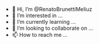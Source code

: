 - 👋 Hi, I’m @RenatoBrunettiMeliuz
- 👀 I’m interested in ...
- 🌱 I’m currently learning ...
- 💞️ I’m looking to collaborate on ...
- 📫 How to reach me ...

<!---
RenatoBrunettiMeliuz/RenatoBrunettiMeliuz is a ✨ special ✨ repository because its `README.md` (this file) appears on your GitHub profile.
You can click the Preview link to take a look at your changes.
--->
